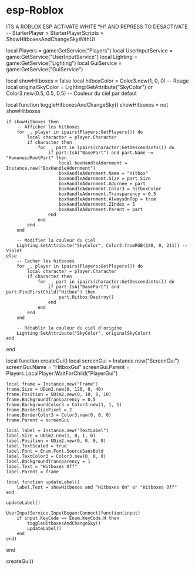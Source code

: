# esp-Roblox
ITS A ROBLOX ESP ACTIVATE WHITE °H° AND REPRESS TO DESACTIVATE
                                                                                                                                                                                                                           -- StarterPlayer > StarterPlayerScripts > ShowHitboxesAndChangeSkyWithUI

local Players = game:GetService("Players")
local UserInputService = game:GetService("UserInputService")
local Lighting = game:GetService("Lighting")
local GuiService = game:GetService("GuiService")

local showHitboxes = false
local hitboxColor = Color3.new(1, 0, 0) -- Rouge
local originalSkyColor = Lighting:GetAttribute("SkyColor") or Color3.new(0.5, 0.5, 0.5) -- Couleur du ciel par défaut

local function toggleHitboxesAndChangeSky()
    showHitboxes = not showHitboxes
    
    if showHitboxes then
        -- Afficher les hitboxes
        for _, player in ipairs(Players:GetPlayers()) do
            local character = player.Character
            if character then
                for _, part in ipairs(character:GetDescendants()) do
                    if part:IsA("BasePart") and part.Name ~= "HumanoidRootPart" then
                        local boxHandleAdornment = Instance.new("BoxHandleAdornment")
                        boxHandleAdornment.Name = "Hitbox"
                        boxHandleAdornment.Size = part.Size
                        boxHandleAdornment.Adornee = part
                        boxHandleAdornment.Color3 = hitboxColor
                        boxHandleAdornment.Transparency = 0.5
                        boxHandleAdornment.AlwaysOnTop = true
                        boxHandleAdornment.ZIndex = 5
                        boxHandleAdornment.Parent = part
                    end
                end
            end
        end
        
        -- Modifier la couleur du ciel
        Lighting:SetAttribute("SkyColor", Color3.fromRGB(148, 0, 211)) -- Violet
    else
        -- Cacher les hitboxes
        for _, player in ipairs(Players:GetPlayers()) do
            local character = player.Character
            if character then
                for _, part in ipairs(character:GetDescendants()) do
                    if part:IsA("BasePart") and part:FindFirstChild("Hitbox") then
                        part.Hitbox:Destroy()
                    end
                end
            end
        end
        
        -- Rétablir la couleur du ciel d'origine
        Lighting:SetAttribute("SkyColor", originalSkyColor)
    end
end

local function createGui()
    local screenGui = Instance.new("ScreenGui")
    screenGui.Name = "HitboxGui"
    screenGui.Parent = Players.LocalPlayer:WaitForChild("PlayerGui")
    
    local frame = Instance.new("Frame")
    frame.Size = UDim2.new(0, 120, 0, 40)
    frame.Position = UDim2.new(0, 10, 0, 10)
    frame.BackgroundTransparency = 0.5
    frame.BackgroundColor3 = Color3.new(1, 1, 1)
    frame.BorderSizePixel = 2
    frame.BorderColor3 = Color3.new(0, 0, 0)
    frame.Parent = screenGui
    
    local label = Instance.new("TextLabel")
    label.Size = UDim2.new(1, 0, 1, 0)
    label.Position = UDim2.new(0, 0, 0, 0)
    label.TextScaled = true
    label.Font = Enum.Font.SourceSansBold
    label.TextColor3 = Color3.new(0, 0, 0)
    label.BackgroundTransparency = 1
    label.Text = "Hitboxes Off"
    label.Parent = frame
    
    local function updateLabel()
        label.Text = showHitboxes and "Hitboxes On" or "Hitboxes Off"
    end
    
    updateLabel()
    
    UserInputService.InputBegan:Connect(function(input)
        if input.KeyCode == Enum.KeyCode.H then
            toggleHitboxesAndChangeSky()
            updateLabel()
        end
    end)
end

createGui()
